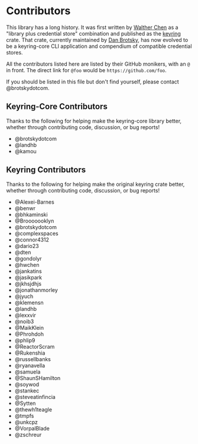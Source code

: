 # Contributors

This library has a long history. It was first written by [Walther Chen](https://github.com/hwchen) as a "library plus
credential store" combination and published as the [keyring](https://crates.io/crates/keyring) crate. That crate,
currently maintained by [Dan Brotsky](https://github.com/brotskydotcom), has now evolved to be a keyring-core CLI
application and compendium of compatible credential stores.

All the contributors listed here are listed by their GitHub monikers, with an `@` in front. The direct link for
`@foo` would be `https://github.com/foo`.

If you should be listed in this file but don't find yourself, please contact @brotskydotcom.

## Keyring-Core Contributors

Thanks to the following for helping make the keyring-core library better, whether through contributing code, discussion,
or bug reports!

- @brotskydotcom
- @landhb
- @kamou

## Keyring Contributors

Thanks to the following for helping make the original keyring crate better, whether through contributing code,
discussion, or bug reports!

- @Alexei-Barnes
- @benwr
- @bhkaminski
- @Brooooooklyn
- @brotskydotcom
- @complexspaces
- @connor4312
- @dario23
- @dten
- @gondolyr
- @hwchen
- @jankatins
- @jasikpark
- @jkhsjdhjs
- @jonathanmorley
- @jyuch
- @klemensn
- @landhb
- @lexxvir
- @noib3
- @MaikKlein
- @Phrohdoh
- @phlip9
- @ReactorScram
- @Rukenshia
- @russellbanks
- @ryanavella
- @samuela
- @ShaunSHamilton
- @soywod
- @stankec
- @steveatinfincia
- @Sytten
- @thewh1teagle
- @tmpfs
- @unkcpz
- @VorpalBlade
- @zschreur
